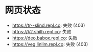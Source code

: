 # 网页状态
- https://tr--slind.repl.co: 失败 (403)
- https://k2.shilh.repl.co: 失败
- https://deo.babox.repl.co: 失败
- https://veg.linlim.repl.co: 失败 (403)
